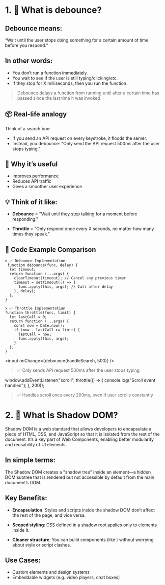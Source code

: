 # 1.  🔁 What is debounce?
## Debounce means:

“Wait until the user stops doing something for a certain amount of time before you respond.”

## In other words:

- You don’t run a function immediately.
- You wait to see if the user is still typing/clicking/etc.
- If they stop for X milliseconds, then you run the function.

> Debounce delays a function from running until after a certain time has passed since the last time it was invoked.

## 📦 Real-life analogy
Think of a search box:

- If you send an API request on every keystroke, it floods the server.
- Instead, you debounce: "Only send the API request 500ms after the user stops typing."

## 🧠 Why it’s useful
- Improves performance
- Reduces API traffic
- Gives a smoother user experience

## 💡 Think of it like:
- **Debounce** = "Wait until they stop talking for a moment before responding."

- **Throttle** = "Only respond once every X seconds, no matter how many times they speak."

## 🔧 Code Example Comparison

```
> ✅ Debounce Implementation
 function debounce(func, delay) {
  let timeout;
  return function (...args) {
    clearTimeout(timeout); // Cancel any previous timer
    timeout = setTimeout(() => {
      func.apply(this, args); // Call after delay
    }, delay);
  };
}
```

```
> ✅ Throttle Implementation
function throttle(func, limit) {
  let lastCall = 0;
  return function (...args) {
    const now = Date.now();
    if (now - lastCall >= limit) {
      lastCall = now;
      func.apply(this, args);
    }
  };
}
```

<input onChange={debounce(handleSearch, 500)} />
>  ✅ Only sends API request 500ms after the user stops typing


 window.addEventListener("scroll", throttle(() => {
  console.log("Scroll event handled");
}, 200));

> ✅ Handles scroll once every 200ms, even if user scrolls constantly

# 2.  🔁 What is Shadow DOM?
Shadow DOM is a web standard that allows developers to encapsulate a piece of HTML, CSS, and JavaScript so that it is isolated from the rest of the document. It’s a key part of Web Components, enabling better modularity and reusability of UI elements.

## In simple terms:
The Shadow DOM creates a "shadow tree" inside an element—a hidden DOM subtree that is rendered but not accessible by default from the main document’s DOM.

## Key Benefits:
- **Encapsulation**: Styles and scripts inside the shadow DOM don’t affect the rest of the page, and vice versa.

- **Scoped styling**: CSS defined in a shadow root applies only to elements inside it.

- **Cleaner structure**: You can build components (like <my-button>) without worrying about style or script clashes.

## Use Cases:
- Custom elements and design systems
- Embeddable widgets (e.g. video players, chat boxes)


